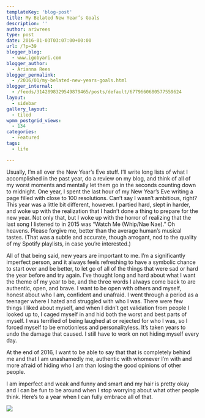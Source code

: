 ```yaml
---
templateKey: 'blog-post'
title: My Belated New Year’s Goals
description: ''
author: ariwrees
type: post
date: 2016-01-03T03:07:00+00:00
url: /?p=39
blogger_blog:
  - www.igobyari.com
blogger_author:
  - Arianna Rees
blogger_permalink:
  - /2016/01/my-belated-new-years-goals.html
blogger_internal:
  - /feeds/3142898329549879465/posts/default/6779660680577559624
layout:
  - sidebar
gallery_layout:
  - tiled
wpmm_postgrid_views:
  - 134
categories:
  - Featured
tags:
  - life

---
```

Usually, I’m all over the New Year’s Eve stuff. I’ll write long lists of what I accomplished in the past year, do a review on my blog, and think of all of my worst moments and mentally let them go in the seconds counting down to midnight. One year, I spent the last hour of my New Year’s Eve writing a page filled with close to 100 resolutions. Can’t say I wasn’t ambitious, right? This year was a little bit different, however. I partied hard, slept in harder, and woke up with the realization that I hadn’t done a thing to prepare for the new year. Not only that, but I woke up with the horror of realizing that the last song I listened to in 2015 was “Watch Me (Whip/Nae Nae).” Oh heavens. Please forgive me, better than the average human’s musical tastes. (That was a subtle and accurate, though arrogant, nod to the quality of my Spotify playlists, in case you’re interested.)

All of that being said, new years are important to me. I’m a significantly imperfect person, and it always feels refreshing to have a symbolic chance to start over and be better, to let go of all of the things that were sad or hard the year before and try again. I’ve thought long and hard about what I want the theme of my year to be, and the three words I always come back to are authentic, open, and brave. I want to be open with others and myself, honest about who I am, confident and unafraid. I went through a period as a teenager where I hated and struggled with who I was. There were few things I liked about myself, and when I didn’t get validation from people I looked up to, I caged myself in and hid both the worst and best parts of myself. I was terrified of being laughed at or rejected for who I was, so I forced myself to be emotionless and personalityless. It’s taken years to undo the damage that caused. I still have to work on not hiding myself every day.

At the end of 2016, I want to be able to say that that is completely behind me and that I am unashamedly me, authentic with whomever I’m with and more afraid of hiding who I am than losing the good opinions of other people.

I am imperfect and weak and funny and smart and my hair is pretty okay and I can be fun to be around when I stop worrying about what other people think. Here’s to a year when I can fully embrace all of that.

[![](https://www.igobyari.com/wp-content/uploads/2016/01/arinomakeblackandwhite.jpg)](https://www.igobyari.com/wp-content/uploads/2016/01/arinomakeblackandwhite-1.jpg)